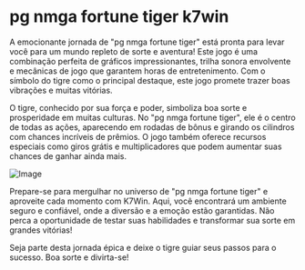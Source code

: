 # pg nmga fortune tiger k7win

A emocionante jornada de "pg nmga fortune tiger" está pronta para levar você para um mundo repleto de sorte e aventura! Este jogo é uma combinação perfeita de gráficos impressionantes, trilha sonora envolvente e mecânicas de jogo que garantem horas de entretenimento. Com o símbolo do tigre como o principal destaque, este jogo promete trazer boas vibrações e muitas vitórias.

O tigre, conhecido por sua força e poder, simboliza boa sorte e prosperidade em muitas culturas. No "pg nmga fortune tiger", ele é o centro de todas as ações, aparecendo em rodadas de bônus e girando os cilindros com chances incríveis de prêmios. O jogo também oferece recursos especiais como giros grátis e multiplicadores que podem aumentar suas chances de ganhar ainda mais.

![Image](https://github.com/user-attachments/assets/b9de9dee-b60e-46a0-9e49-3c6ca594ed6f)

Prepare-se para mergulhar no universo de "pg nmga fortune tiger" e aproveite cada momento com K7Win. Aqui, você encontrará um ambiente seguro e confiável, onde a diversão e a emoção estão garantidas. Não perca a oportunidade de testar suas habilidades e transformar sua sorte em grandes vitórias!

Seja parte desta jornada épica e deixe o tigre guiar seus passos para o sucesso. Boa sorte e divirta-se!